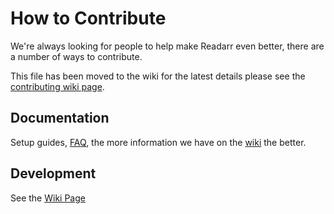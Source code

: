 # How to Contribute

We're always looking for people to help make Readarr even better, there are a number of ways to contribute.

This file has been moved to the wiki for the latest details please see the [contributing wiki page](https://wiki.servarr.com/readarr/contributing).

## Documentation
Setup guides, [FAQ](https://wiki.servarr.com/readarr/faq), the more information we have on the [wiki](https://wiki.servarr.com/readarr) the better.

## Development

See the [Wiki Page]((https://wiki.servarr.com/readarr/contributing))
